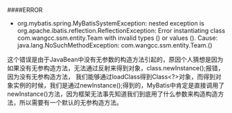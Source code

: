 ####ERROR
- org.mybatis.spring.MyBatisSystemException: nested exception is org.apache.ibatis.reflection.ReflectionException: Error instantiating class com.wangcc.ssm.entity.Team with invalid types () or values (). Cause: java.lang.NoSuchMethodException: com.wangcc.ssm.entity.Team.<init>()

这个错误是由于JavaBean中没有无参数的构造方法引起的，原因个人猜想是因为如果没有无参构造方法，无法通过反射来得到对象，class.newInstance();报错，因为没有无参构造方法，
我们能够通过loadClass得到Class<?>对象，而得到对象实例的时候，我们是通过newInstance();得到的，MyBatis中肯定是直接调用了newInstance()方法，因为框架无法事先知道我们到底用了什么参数来构造构造方法，所以需要有一个默认的无参构造方法。

